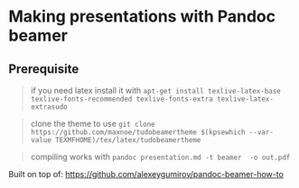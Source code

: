 # Making presentations with Pandoc beamer


## Prerequisite
> if you need latex install it with `apt-get install texlive-latex-base texlive-fonts-recommended texlive-fonts-extra texlive-latex-extrasudo  `

> clone the theme to use `git clone https://github.com/maxnoe/tudobeamertheme $(kpsewhich --var-value TEXMFHOME)/tex/latex/tudobeamertheme`

> compiling works with `pandoc presentation.md -t beamer  -o out.pdf`

Built on top of: 
https://github.com/alexeygumirov/pandoc-beamer-how-to

